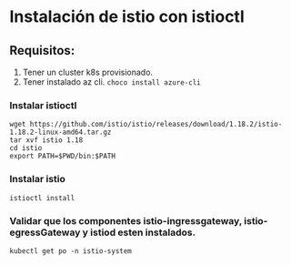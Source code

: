 # Instalación de istio con istioctl

## Requisitos:
1. Tener un cluster k8s provisionado.
2. Tener instalado az cli. `choco install azure-cli`

### Instalar istioctl
```
wget https://github.com/istio/istio/releases/download/1.18.2/istio-1.18.2-linux-amd64.tar.gz
tar xvf istio 1.18
cd istio
export PATH=$PWD/bin:$PATH
```

### Instalar istio
`istioctl install`

### Validar que los componentes istio-ingressgateway, istio-egressGateway y istiod esten instalados.
`kubectl get po -n istio-system`
